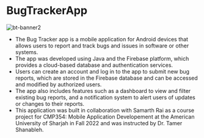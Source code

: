 # BugTrackerApp

![bt-banner2](https://user-images.githubusercontent.com/75168549/213099755-08c41528-f182-4c17-8c8d-8720068da22c.png)


- The Bug Tracker app is a mobile application for Android devices that allows users to report and track bugs and issues in software or other systems.
- The app was developed using Java and the Firebase platform, which provides a cloud-based database and authentication services.
- Users can create an account and log in to the app to submit new bug reports, which are stored in the Firebase database and can be accessed and modified by authorized users.
- The app also includes features such as a dashboard to view and filter existing bug reports, and a notification system to alert users of updates or changes to their reports.
- This application was built in collaboration with Samarth Rai as a course project for CMP354: Mobile Application Developement at the American University of Sharjah in Fall 2022 and was instructed by Dr. Tamer Shanableh.
